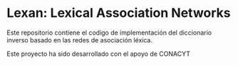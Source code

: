 # Lexan: Lexical Association Networks
Este repositorio contiene el codigo de implementación del diccionario inverso basado en las redes de asociación léxica.

Este proyecto ha sido desarrollado con el apoyo de CONACYT
